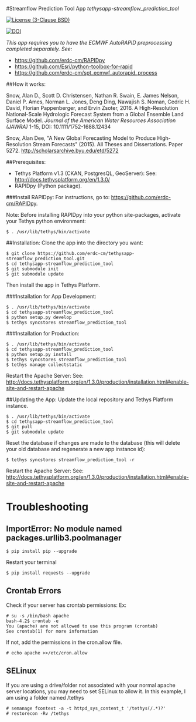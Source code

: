 #Streamflow Prediction Tool App
*tethysapp-streamflow_prediction_tool*

[![License (3-Clause BSD)](https://img.shields.io/badge/license-BSD%203--Clause-yellow.svg)](https://github.com/erdc-cm/tethysapp-streamflow_prediction_tool/blob/master/LICENSE)

[![DOI](https://zenodo.org/badge/19918/erdc-cm/tethysapp-streamflow_prediction_tool.svg)](https://zenodo.org/badge/latestdoi/19918/erdc-cm/tethysapp-streamflow_prediction_tool)

*This app requires you to have the ECMWF AutoRAPID preprocessing completed 
separately. See:*

- https://github.com/erdc-cm/RAPIDpy
- https://github.com/Esri/python-toolbox-for-rapid
- https://github.com/erdc-cm/spt_ecmwf_autorapid_process

##How it works:

Snow, Alan D., Scott D. Christensen, Nathan R. Swain, E. James Nelson, Daniel P. Ames, Norman L. Jones,
Deng Ding, Nawajish S. Noman, Cedric H. David, Florian Pappenberger, and Ervin Zsoter, 2016. A High-Resolution
National-Scale Hydrologic Forecast System from a Global Ensemble Land Surface Model. *Journal of the
American Water Resources Association (JAWRA)* 1-15, DOI: 10.1111/1752-1688.12434

Snow, Alan Dee, "A New Global Forecasting Model to Produce High-Resolution Stream Forecasts" (2015). All Theses and Dissertations. Paper 5272. http://scholarsarchive.byu.edu/etd/5272

##Prerequisites:
- Tethys Platform v1.3 (CKAN, PostgresQL, GeoServer): See: http://docs.tethysplatform.org/en/1.3.0/
- RAPIDpy (Python package).

###Install RAPIDpy:
For instructions, go to: https://github.com/erdc-cm/RAPIDpy.

Note: Before installing RAPIDpy into your python site-packages,
activate your Tethys python environment:

```
$ . /usr/lib/tethys/bin/activate
```

##Installation:
Clone the app into the directory you want:
```
$ git clone https://github.com/erdc-cm/tethysapp-streamflow_prediction_tool.git
$ cd tethysapp-streamflow_prediction_tool
$ git submodule init
$ git submodule update
```
Then install the app in Tethys Platform.

###Installation for App Development:
```
$ . /usr/lib/tethys/bin/activate
$ cd tethysapp-streamflow_prediction_tool
$ python setup.py develop
$ tethys syncstores streamflow_prediction_tool
```
###Installation for Production:
```
$ . /usr/lib/tethys/bin/activate
$ cd tethysapp-streamflow_prediction_tool
$ python setup.py install
$ tethys syncstores streamflow_prediction_tool
$ tethys manage collectstatic
```
Restart the Apache Server:
See: http://docs.tethysplatform.org/en/1.3.0/production/installation.html#enable-site-and-restart-apache

##Updating the App:
Update the local repository and Tethys Platform instance.
```
$ . /usr/lib/tethys/bin/activate
$ cd tethysapp-streamflow_prediction_tool
$ git pull
$ git submodule update
```
Reset the database if changes are made to the database (this will delete your old database and regenerate a new app instance id):
```
$ tethys syncstores streamflow_prediction_tool -r
```
Restart the Apache Server:
See: http://docs.tethysplatform.org/en/1.3.0/production/installation.html#enable-site-and-restart-apache

# Troubleshooting
## ImportError: No module named packages.urllib3.poolmanager
```
$ pip install pip --upgrade
```
Restart your terminal
```
$ pip install requests --upgrade
```
## Crontab Errors
Check if your server has crontab permissions:
Ex:
```
# su -s /bin/bash apache
bash-4.2$ crontab -e
You (apache) are not allowed to use this program (crontab)
See crontab(1) for more information
```
If not, add the permissions in the cron.allow file.
```
# echo apache >>/etc/cron.allow
```
## SELinux
If you are using a drive/folder not associated with your normal apache server locations, you may need to set SELinux to allow it. In this example, I am using a folder named /tethys
```
# semanage fcontext -a -t httpd_sys_content_t '/tethys(/.*)?'
# restorecon -Rv /tethys
```
